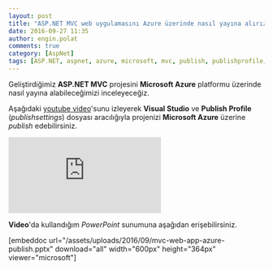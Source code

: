 ```yaml
---
layout: post
title: "ASP.NET MVC web uygulamasını Azure üzerinde nasıl yayına alırız"
date: 2016-09-27 11:35
author: engin.polat
comments: true
category: [AspNet]
tags: [ASP.NET, aspnet, azure, microsoft, mvc, publish, publishprofile, publishsettings, visual studio, youtube]
---
```

Geliştirdiğimiz **ASP.NET MVC** projesini **Microsoft Azure** platformu üzerinde nasıl yayına alabileceğimizi inceleyeceğiz.

Aşağıdaki <a href="https://youtu.be/2hkP8cSlIFM" target="_blank">youtube video</a>'sunu izleyerek **Visual Studio** ve **Publish Profile** (*publishsettings*) dosyası aracılığıyla projenizi **Microsoft Azure** üzerine *publish* edebilirsiniz.

<div class="embed-responsive embed-responsive-16by9"><iframe class="embed-responsive-item" src="https://www.youtube.com/embed/2hkP8cSlIFM" frameborder="0" allowfullscreen></iframe></div>

**Video**'da kullandığım *PowerPoint* sunumuna aşağıdan erişebilirsiniz.

[embeddoc url="/assets/uploads/2016/09/mvc-web-app-azure-publish.pptx" download="all" width="600px" height="364px" viewer="microsoft"]